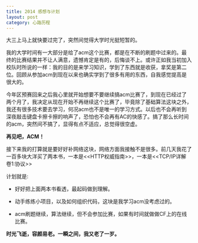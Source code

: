 ```yaml
---
title: 2014 感想与计划
layout: post
category: 心路历程
---
```


大三上马上就快要过完了，突然间觉得大学时光挺短暂的。

我的大学时间有一大部分是给了acm这个比赛，都是在不断的刷题中过来的。最终的比赛结果并不让人满意，遗憾肯定是有的，后悔谈不上。或许正如我当初加入校队时所说的一样：我的目的是来学习知识，学到了东西就是收获，拿奖是第二位。回顾从参加acm到现在以来也确实学到了很多有用的东西，自我感觉提高是很大的。

今年区预赛回来之后我心里就开始想要不要继续搞acm比赛了，到现在已经过了两个月了，我决定从现在开始不再继续这个比赛了，毕竟除了基础算法这块之外，我还有很多技术要去学习，何况acm也不是唯一的学习方式。以后也不会再听到深夜敲击键盘卡擦卡擦的响声了，恐怕也不会再有AC的快感了。搞了那么长时间的acm，突然间不搞了，显得有点不适应，总觉得很空虚。

 
  

**再见吧，ACM！**


 
  
   
接下来我的打算就是要好好补网络这块，网络方面我接触不是很多。前几天我花了一百多块大洋买了两本书，一本是\<\<HTTP权威指南\>\>，一本是\<\<TCP/IP详解 卷1:协议\>\>

计划就是:

- 好好把上面两本书看透，最起码做到理解。

- 动手练练小项目，以及如何组织代码，这块是我学习acm没考虑过的。

- acm刷题继续，算法继续，但不会参加比赛，如果有时间就做做CF上的在线比赛。



**时光飞逝，容颜易老。一瞬之间，我又老了一岁。**
